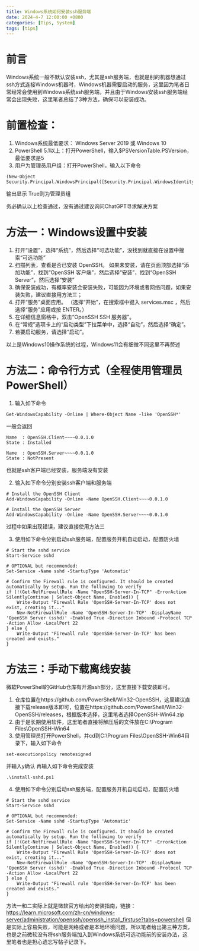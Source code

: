 ```yaml
---
title: Windows系统如何安装ssh服务端
date: 2024-4-7 12:00:00 +0800
categories: [Tips, System]
tags: [tips]
---
```


# 前言

Windows系统一般不默认安装ssh，尤其是ssh服务端，也就是别的机器想通过ssh方式连接Windows机器时，Windows机器需要启动的服务，这里因为笔者日常经常会使用到Windows系统ssh服务端，并且由于Windows安装ssh服务端经常会出现失败，这里笔者总结了3种方法，确保可以安装成功。

# 前置检查：

1. Windows系统最低要求： Windows Server 2019 或 Windows 10
2. PowerShell 5.1以上：打开PowerShell，输入$PSVersionTable.PSVersion，最低要求是5
3. 用户为管理员用户组：打开PowerShell，输入以下命令

```
(New-Object Security.Principal.WindowsPrincipal([Security.Principal.WindowsIdentity]::GetCurrent())).IsInRole([Security.Principal.WindowsBuiltInRole]::Administrator)
```

输出显示 True则为管理员组

务必确认以上检查通过，没有通过建议询问ChatGPT寻求解决方案

# 方法一：Windows设置中安装

1. 打开“设置”，选择“系统”，然后选择“可选功能”，没找到就直接在设置中搜索“可选功能”
2. 扫描列表，查看是否已安装 OpenSSH。 如果未安装，请在页面顶部选择“添加功能”，找到“OpenSSH 客户端”，然后选择“安装”，找到“OpenSSH Server”，然后选择“安装”
3. 确保安装成功，有概率安装会安装失败，可能因为环境或者网络问题，如果安装失败，建议直接用方法三；
4. 打开“服务”桌面应用。 （选择“开始”，在搜索框中键入 services.msc ，然后选择“服务”应用或按 ENTER。）
5. 在详细信息窗格中，双击“OpenSSH SSH 服务器”。
6. 在“常规”选项卡上的“启动类型”下拉菜单中，选择“自动”，然后选择“确定”。
7. 若要启动服务，请选择“启动”。

以上是Windows10操作系统的过程，Windows11会有细微不同这里不再赘述

# 方法二：命令行方式（全程使用管理员PowerShell）

1. 输入如下命令

```
Get-WindowsCapability -Online | Where-Object Name -like 'OpenSSH*'
```

一般会返回

```
Name  : OpenSSH.Client~~~~0.0.1.0
State : Installed

Name  : OpenSSH.Server~~~~0.0.1.0
State : NotPresent
```

也就是ssh客户端已经安装，服务端没有安装

2. 输入如下命令分别安装ssh客户端和服务端

```
# Install the OpenSSH Client
Add-WindowsCapability -Online -Name OpenSSH.Client~~~~0.0.1.0

# Install the OpenSSH Server
Add-WindowsCapability -Online -Name OpenSSH.Server~~~~0.0.1.0
```

过程中如果出现错误，建议直接使用方法三

3. 使用如下命令分别启动ssh服务端，配置服务开机自动启动，配置防火墙

```
# Start the sshd service
Start-Service sshd

# OPTIONAL but recommended:
Set-Service -Name sshd -StartupType 'Automatic'

# Confirm the Firewall rule is configured. It should be created automatically by setup. Run the following to verify
if (!(Get-NetFirewallRule -Name "OpenSSH-Server-In-TCP" -ErrorAction SilentlyContinue | Select-Object Name, Enabled)) {
    Write-Output "Firewall Rule 'OpenSSH-Server-In-TCP' does not exist, creating it..."
    New-NetFirewallRule -Name 'OpenSSH-Server-In-TCP' -DisplayName 'OpenSSH Server (sshd)' -Enabled True -Direction Inbound -Protocol TCP -Action Allow -LocalPort 22
} else {
    Write-Output "Firewall rule 'OpenSSH-Server-In-TCP' has been created and exists."
}
```

# 方法三：手动下载离线安装

微软PowerShell的GitHub仓库有开源ssh部分，这里直接下载安装即可。

1. 仓库位置在https://github.com/PowerShell/Win32-OpenSSH，这里建议直接下载release版本即可，位置在https://github.com/PowerShell/Win32-OpenSSH/releases，根据版本选择，这里笔者选择OpenSSH-Win64.zip
2. 由于是长期使用软件，这里笔者直接将解压后的文件放在C:\Program Files\OpenSSH-Win64
3. 使用管理员打开PowerShell，并cd到C:\Program Files\OpenSSH-Win64目录下，输入如下命令

```
set-executionpolicy remotesigned
```

并输入y确认
再输入如下命令完成安装

```
.\install-sshd.ps1
```

4. 使用如下命令分别启动ssh服务端，配置服务开机自动启动，配置防火墙

```
# Start the sshd service
Start-Service sshd

# OPTIONAL but recommended:
Set-Service -Name sshd -StartupType 'Automatic'

# Confirm the Firewall rule is configured. It should be created automatically by setup. Run the following to verify
if (!(Get-NetFirewallRule -Name "OpenSSH-Server-In-TCP" -ErrorAction SilentlyContinue | Select-Object Name, Enabled)) {
    Write-Output "Firewall Rule 'OpenSSH-Server-In-TCP' does not exist, creating it..."
    New-NetFirewallRule -Name 'OpenSSH-Server-In-TCP' -DisplayName 'OpenSSH Server (sshd)' -Enabled True -Direction Inbound -Protocol TCP -Action Allow -LocalPort 22
} else {
    Write-Output "Firewall rule 'OpenSSH-Server-In-TCP' has been created and exists."
}
```

方法一和二实际上就是微软官方给出的安装指南，链接：https://learn.microsoft.com/zh-cn/windows-server/administration/openssh/openssh_install_firstuse?tabs=powershell
但是实际上容易失败，可能是网络或者是本地环境问题，所以笔者给出第三种方案，也是之前微软没有将ssh服务端加入到Windows系统可选功能前的安装办法，这里笔者也是担心遗忘写帖子记录下。